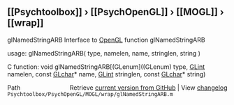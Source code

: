 ## [[Psychtoolbox]] &#8250; [[PsychOpenGL]] &#8250; [[MOGL]] &#8250; [[wrap]]

glNamedStringARB  Interface to [OpenGL](OpenGL) function glNamedStringARB  
  
usage:  glNamedStringARB( type, namelen, name, stringlen, string )  
  
C function:  void glNamedStringARB[(GLenum]((GLenum) type, [GLint](GLint) namelen, const [GLchar](GLchar)\* name, [GLint](GLint) stringlen, const [GLchar](GLchar)\* string)  




<div class="code_header" style="text-align:right;">
  <span style="float:left;">Path&nbsp;&nbsp;</span> <span class="counter">Retrieve <a href=
  "https://raw.github.com/Psychtoolbox-3/Psychtoolbox-3/beta/Psychtoolbox/PsychOpenGL/MOGL/wrap/glNamedStringARB.m">current version from GitHub</a> | View <a href=
  "https://github.com/Psychtoolbox-3/Psychtoolbox-3/commits/beta/Psychtoolbox/PsychOpenGL/MOGL/wrap/glNamedStringARB.m">changelog</a></span>
</div>
<div class="code">
  <code>Psychtoolbox/PsychOpenGL/MOGL/wrap/glNamedStringARB.m</code>
</div>

